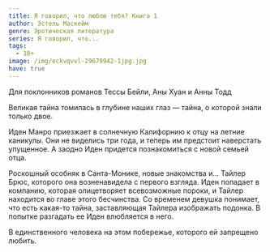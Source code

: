 ```yaml
---
title: Я говорил, что люблю тебя? Книга 1
author: Эстель Маскейм
genre: Эротическая литература
series: Я говорил, что...
tags:
  - 18+
image: /img/eckvqvvl-29679942-1jpg.jpg
have: true
---
```

Для поклонников романов Тессы Бейли, Аны Хуан и Анны Тодд

Великая тайна томилась в глубине наших глаз — тайна, о которой знали только двое.

Иден Манро приезжает в солнечную Калифорнию к отцу на летние каникулы. Они не виделись три года, и теперь им предстоит наверстать упущенное. А заодно Иден придется познакомиться с новой семьей отца.

Роскошный особняк в Санта-Монике, новые знакомства и… Тайлер Брюс, которого она возненавидела с первого взгляда. Иден попадает в компанию, которая олицетворяет всевозможные пороки, и Тайлер находится во главе этого бесчинства. Со временем девушка понимает, что есть какая-то тайна, заставляющая Тайлера изображать подонка. В попытке разгадать ее Иден влюбляется в него.

В единственного человека на этом побережье, которого ей запрещено любить.